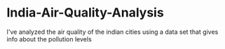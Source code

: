# India-Air-Quality-Analysis
I've analyzed the air quality of the indian cities using a data set that gives info about the pollution levels
